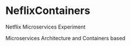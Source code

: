 # NeflixContainers
Netflix Microservices Experiment

Microservices Architecture and Containers based
